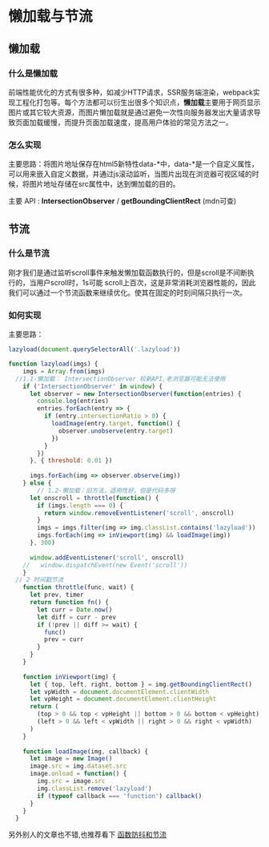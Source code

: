 # 懒加载与节流

##  懒加载

### 什么是懒加载

前端性能优化的方式有很多种，如减少HTTP请求，SSR服务端渲染，webpack实现工程化打包等。每个方法都可以衍生出很多个知识点，**懒加载**主要用于网页显示图片或其它较大资源，而图片懒加载就是通过避免一次性向服务器发出大量请求导致页面加载缓慢，而提升页面加载速度，提高用户体验的常见方法之一。

### 怎么实现

主要思路：将图片地址保存在html5新特性data-*中，data-*是一个自定义属性，可以用来嵌入自定义数据，并通过js滚动监听，当图片出现在浏览器可视区域的时候，将图片地址存储在src属性中，达到懒加载的目的。

主要 API : **IntersectionObserver** / **getBoundingClientRect** (mdn可查)





## 节流

### 什么是节流

刚才我们是通过监听scroll事件来触发懒加载函数执行的，但是scroll是不间断执行的，当用户scroll时，1s可能 scroll上百次，这是非常消耗浏览器性能的，因此我们可以通过一个节流函数来继续优化。使其在固定的时刻间隔只执行一次。

### 如何实现

主要思路：


```javascript
lazyload(document.querySelectorAll('.lazyload'))

function lazyload(imgs) {
    imgs = Array.from(imgs)
  //1.1-懒加载： IntersectionObserver 较新API,老浏览器可能无法使用
    if ('IntersectionObserver' in window) {
      let observer = new IntersectionObserver(function(entries) {
        console.log(entries)
        entries.forEach(entry => {
          if (entry.intersectionRatio > 0) {
            loadImage(entry.target, function() {
              observer.unobserve(entry.target)
            })
          }
        })
      }, { threshold: 0.01 })
    
      imgs.forEach(img => observer.observe(img))
    } else {
        // 1.2-懒加载：旧方法，适用性好，但是代码多呀
      let onscroll = throttle(function() {
        if (imgs.length === 0) {
          return window.removeEventListener('scroll', onscroll)
        }
        imgs = imgs.filter(img => img.classList.contains('lazyload'))
        imgs.forEach(img => inViewport(img) && loadImage(img))
      }, 300)
    
      window.addEventListener('scroll', onscroll)
    //   window.dispatchEvent(new Event('scroll'))
    }
  // 2 时间戳节流
    function throttle(func, wait) {
      let prev, timer
      return function fn() {
        let curr = Date.now()
        let diff = curr - prev
        if (!prev || diff >= wait) {
          func()
          prev = curr
        }
      }
    }
  
    function inViewport(img) {
      let { top, left, right, bottom } = img.getBoundingClientRect()
      let vpWidth = document.documentElement.clientWidth
      let vpHeight = document.documentElement.clientHeight
      return (
        (top > 0 && top < vpHeight || bottom > 0 && bottom < vpHeight) &&
        (left > 0 && left < vpWidth || right > 0 && right < vpWidth)
      )
    }
  
    function loadImage(img, callback) {
      let image = new Image()
      image.src = img.dataset.src
      image.onload = function() {
        img.src = image.src
        img.classList.remove('lazyload')
        if (typeof callback === 'function') callback()
      }
    }
  }
```

另外别人的文章也不错,也推荐看下 [函数防抖和节流](https://juejin.im/post/5b651dc15188251aa30c8669)